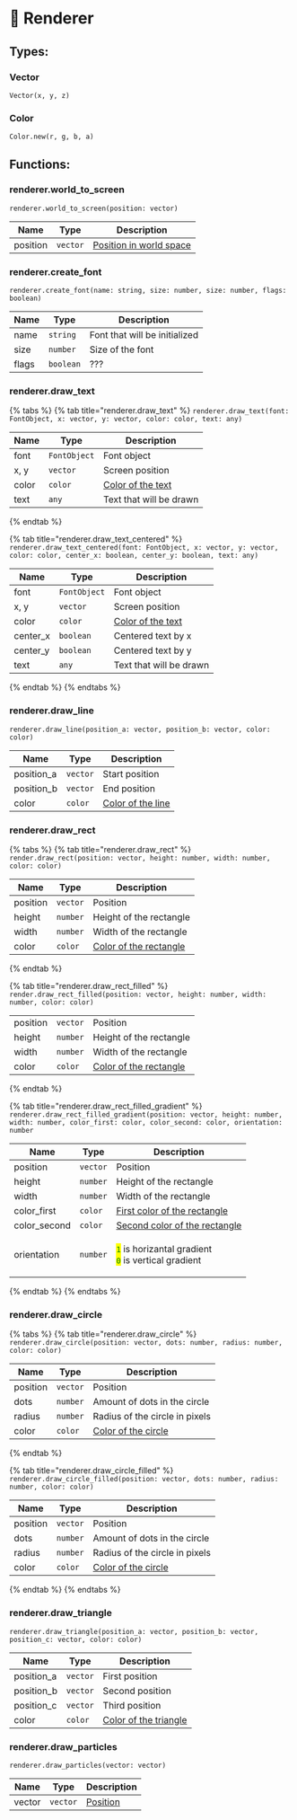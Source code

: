 # 🎨 Renderer

## Types:

### Vector

`Vector(x, y, z)`

### Color

`Color.new(r, g, b, a)`

## Functions:

### renderer.world\_to\_screen

`renderer.world_to_screen(position: vector)`

| Name     | Type     | Description                                   |
| -------- | -------- | --------------------------------------------- |
| position | `vector` | [Position in world space](renderer.md#vector) |

### renderer.create\_font

`renderer.create_font(name: string, size: number, size: number, flags: boolean)`

| Name  | Type      | Description                   |
| ----- | --------- | ----------------------------- |
| name  | `string`  | Font that will be initialized |
| size  | `number`  | Size of the font              |
| flags | `boolean` | ???                           |

### renderer.draw\_text

{% tabs %}
{% tab title="renderer.draw_text" %}
`renderer.draw_text(font: FontObject, x: vector, y: vector, color: color, text: any)`

| Name  | Type         | Description                            |
| ----- | ------------ | -------------------------------------- |
| font  | `FontObject` | Font object                            |
| x, y  | `vector`     | Screen position                        |
| color | `color`      | [Color of the text](renderer.md#color) |
| text  | `any`        | Text that will be drawn                |
{% endtab %}

{% tab title="renderer.draw_text_centered" %}
`renderer.draw_text_centered(font: FontObject, x: vector, y: vector, color: color, center_x: boolean, center_y: boolean, text: any)`

| Name      | Type         | Description                            |
| --------- | ------------ | -------------------------------------- |
| font      | `FontObject` | Font object                            |
| x, y      | `vector`     | Screen position                        |
| color     | `color`      | [Color of the text](renderer.md#color) |
| center\_x | `boolean`    | Centered text by x                     |
| center\_y | `boolean`    | Centered text by y                     |
| text      | `any`        | Text that will be drawn                |
{% endtab %}
{% endtabs %}

### renderer.draw\_line

`renderer.draw_line(position_a: vector, position_b: vector, color: color)`

| Name        | Type     | Description                            |
| ----------- | -------- | -------------------------------------- |
| position\_a | `vector` | Start position                         |
| position\_b | `vector` | End position                           |
| color       | `color`  | [Color of the line](renderer.md#color) |

### renderer.draw\_rect

{% tabs %}
{% tab title="renderer.draw_rect" %}
`render.draw_rect(position: vector, height: number, width: number, color: color)`

| Name     | Type     | Description                                 |
| -------- | -------- | ------------------------------------------- |
| position | `vector` | Position                                    |
| height   | `number` | Height of the rectangle                     |
| width    | `number` | Width of the rectangle                      |
| color    | `color`  | [Color of the rectangle](renderer.md#color) |
{% endtab %}

{% tab title="renderer.draw_rect_filled" %}
`render.draw_rect_filled(position: vector, height: number, width: number, color: color)`

|          |          |                                             |
| -------- | -------- | ------------------------------------------- |
| position | `vector` | Position                                    |
| height   | `number` | Height of the rectangle                     |
| width    | `number` | Width of the rectangle                      |
| color    | `color`  | [Color of the rectangle](renderer.md#color) |
{% endtab %}

{% tab title="renderer.draw_rect_filled_gradient" %}
`renderer.draw_rect_filled_gradient(position: vector, height: number, width: number, color_first: color, color_second: color, orientation: number`

| Name          | Type     | Description                                                                                                                                             |
| ------------- | -------- | ------------------------------------------------------------------------------------------------------------------------------------------------------- |
| position      | `vector` | Position                                                                                                                                                |
| height        | `number` | Height of the rectangle                                                                                                                                 |
| width         | `number` | Width of the rectangle                                                                                                                                  |
| color\_first  | `color`  | [First color of the rectangle](renderer.md#color)                                                                                                       |
| color\_second | `color`  | [Second color of the rectangle](renderer.md#color)                                                                                                      |
| orientation   | `number` | <p><mark style="color:green;"><code>1</code></mark> is horizantal gradient<br><mark style="color:green;"><code>0</code></mark> is vertical gradient</p> |
{% endtab %}
{% endtabs %}

### renderer.draw\_circle

{% tabs %}
{% tab title="renderer.draw_circle" %}
`renderer.draw_circle(position: vector, dots: number, radius: number, color: color)`

| Name     | Type     | Description                              |
| -------- | -------- | ---------------------------------------- |
| position | `vector` | Position                                 |
| dots     | `number` | Amount of dots in the circle             |
| radius   | `number` | Radius of the circle in pixels           |
| color    | `color`  | [Color of the circle](renderer.md#color) |
{% endtab %}

{% tab title="renderer.draw_circle_filled" %}
`renderer.draw_circle_filled(position: vector, dots: number, radius: number, color: color)`

| Name     | Type     | Description                              |
| -------- | -------- | ---------------------------------------- |
| position | `vector` | Position                                 |
| dots     | `number` | Amount of dots in the circle             |
| radius   | `number` | Radius of the circle in pixels           |
| color    | `color`  | [Color of the circle](renderer.md#color) |
{% endtab %}
{% endtabs %}

### renderer.draw\_triangle

`renderer.draw_triangle(position_a: vector, position_b: vector, position_c: vector, color: color)`

| Name        | Type     | Description                                |
| ----------- | -------- | ------------------------------------------ |
| position\_a | `vector` | First position                             |
| position\_b | `vector` | Second position                            |
| position\_c | `vector` | Third position                             |
| color       | `color`  | [Color of the triangle](renderer.md#color) |

### renderer.draw\_particles

`renderer.draw_particles(vector: vector)`

| Name   | Type     | Description                    |
| ------ | -------- | ------------------------------ |
| vector | `vector` | [Position](renderer.md#vector) |
